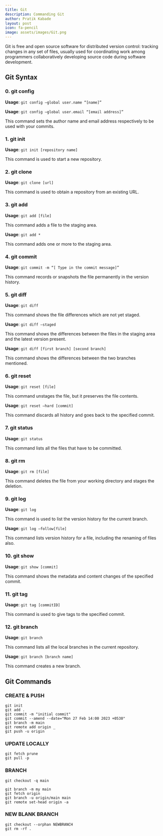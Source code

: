 ```yaml
---
title: Git
description: Commanding Git
author: Pratik Kabade
layout: post
icon: fa-pencil
image: assets/images/Git.png
---
```


Git is free and open source software for distributed version control: tracking changes in any set of files, usually used for coordinating work among programmers collaboratively developing source code during software development.

<style>
:root {
    --hue-color: 22;
}
</style>


## Git Syntax

### 0. git config

**Usage**: `git config –global user.name “[name]”`

**Usage**: `git config –global user.email “[email address]”`

This command sets the author name and email address respectively to be used with your commits.

### 1. git init

**Usage**: `git init [repository name]`

This command is used to start a new repository.

### 2. git clone

**Usage**: `git clone [url]`

This command is used to obtain a repository from an existing URL.

### 3. git add

**Usage**: `git add [file]`

This command adds a file to the staging area.

**Usage**: `git add *`

This command adds one or more to the staging area.

### 4. git commit

**Usage**: `git commit -m “[ Type in the commit message]”`

This command records or snapshots the file permanently in the version history.

### 5. git diff

**Usage**: `git diff`

This command shows the file differences which are not yet staged.

**Usage**: `git diff –staged`

This command shows the differences between the files in the staging area and the latest version present.

**Usage**: `git diff [first branch] [second branch]`

This command shows the differences between the two branches mentioned.

### 6. git reset

**Usage**: `git reset [file]`

This command unstages the file, but it preserves the file contents.

**Usage**: `git reset –hard [commit]`

This command discards all history and goes back to the specified commit.

### 7. git status

**Usage**: `git status`

This command lists all the files that have to be committed.

### 8. git rm

**Usage**: `git rm [file]`

This command deletes the file from your working directory and stages the deletion.

### 9. git log

**Usage**: `git log`

This command is used to list the version history for the current branch.

**Usage**: `git log –follow[file]`

This command lists version history for a file, including the renaming of files also.

### 10. git show

**Usage**: `git show [commit]`

This command shows the metadata and content changes of the specified commit.

### 11. git tag

**Usage**: `git tag [commitID]`

This command is used to give tags to the specified commit.

### 12. git branch

**Usage**: `git branch`

This command lists all the local branches in the current repository.

**Usage**: `git branch [branch name]`

This command creates a new branch.


## Git Commands


### CREATE & PUSH 

```
git init 
git add . 
git commit -m "initial commit" 
git commit --amend --date="Mon 27 Feb 14:00 2023 +0530" 
git branch -m main 
git remote add origin _ 
git push -u origin  
```

### UPDATE LOCALLY 

```
git fetch prune 
git pull -p 
```

### BRANCH 

```
git checkout -q main  
 
git branch -m my main  
git fetch origin  
git branch -u origin/main main  
git remote set-head origin -a  
```

### NEW BLANK BRANCH 

```
git checkout --orphan NEWBRANCH  
git rm -rf . 
```